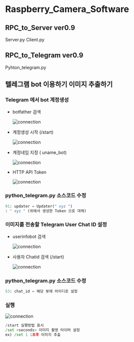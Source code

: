 # Raspberry_Camera_Software

## RPC_to_Server ver0.9

Server.py
Client.py

## RPC_to_Telegram ver0.9
Pyhton_telegram.py

## 텔레그램 bot 이용하기 이미지 추출하기

### Telegram 에서 bot 계정생성

- botfather 검색

  ![connection](https://github.com/OKCOMTECH/Raspberry_SensorKit/blob/master/png/telegrambot1.jpg)
  
- 계정생성 시작 (/start)

  ![connection](https://github.com/OKCOMTECH/Raspberry_SensorKit/blob/master/png/telegrambot2.jpg)
  
- 계정네임 지정 ( uname_bot)

  ![connection](https://github.com/OKCOMTECH/Raspberry_SensorKit/blob/master/png/telegrambot3.jpg)

- HTTP API Token

  ![connection](https://github.com/OKCOMTECH/Raspberry_SensorKit/blob/master/png/telegrambot4.jpg)
  
### python_telegram.py 소스코드 수정

```python
91: updater = Updater(" xyz ") 
: " xyz " (위에서 생성한 Token 으로 대체)
```

### 이미지를 전송할 Telegram User Chat ID 설정

- userinfobot 검색

  ![connection](https://github.com/OKCOMTECH/Raspberry_SensorKit/blob/master/png/telegrambot5.jpg)
  
- 사용자 Chatid 검색 (/start)

  ![connection](https://github.com/OKCOMTECH/Raspberry_SensorKit/blob/master/png/telegrambot6.jpg)
  
### python_telegram.py 소스코드 수정
  
```python
53: chat_id = 해당 봇에 아이디로 설정
```

### 실행

  ![connection](https://github.com/OKCOMTECH/Raspberry_SensorKit/blob/master/png/telegrambot7.jpg)

```python
/start 실행방법 표시
/set <seconds> 이미지 촬영 타이머 설정
ex) /set 1 1초후 이미지 추출
```
